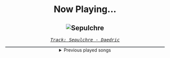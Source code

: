 <div align="center"> 
<h1>Now Playing...</h1>

![Sepulchre](https://i.scdn.co/image/ab67616d00001e02dd65f4a17d7bd966b762ce19)
--
_<samp><a href="https://open.spotify.com/track/0o3UrWoRBAUi3su7ReCDQ2">Track: Sepulchre - Daedric</a></samp>_

<div style="border: 1px #4B5054 solid"></div>
<details>
  <summary>
    Previous played songs
  </summary>
  <table>
    <thead>
      <tr>
        <th>
          Artist
        </th>
        <th>
          Song
        </th>
        <th>
          Link
        </th>
      </tr>
    </thead>
    <tbody>
      <tr><td>Daedric</td><td>Sepulchre</td><td><a href="https://open.spotify.com/track/0o3UrWoRBAUi3su7ReCDQ2">https://open.spotify.com/track/0o3UrWoRBAUi3su7ReCDQ2</a></td></tr><tr><td>The Algorithm</td><td>Latent Noise</td><td><a href="https://open.spotify.com/track/2jGtqrVOunHAyYp86VQoty">https://open.spotify.com/track/2jGtqrVOunHAyYp86VQoty</a></td></tr><tr><td>Project Vela</td><td>I'm Sorry</td><td><a href="https://open.spotify.com/track/4NY69KeUSDm03fJJuRNbkv">https://open.spotify.com/track/4NY69KeUSDm03fJJuRNbkv</a></td></tr><tr><td>The Algorithm</td><td>Protocols</td><td><a href="https://open.spotify.com/track/6jh2n5f9maoVsuGa8bl7h1">https://open.spotify.com/track/6jh2n5f9maoVsuGa8bl7h1</a></td></tr><tr><td>NÖCTÆ</td><td>Everything You Know - Instrumental</td><td><a href="https://open.spotify.com/track/0zjN4UjD5OSyGFzUUzsV0S">https://open.spotify.com/track/0zjN4UjD5OSyGFzUUzsV0S</a></td></tr><tr><td>The Algorithm</td><td>Decompilation</td><td><a href="https://open.spotify.com/track/7CrAk5H7nWgwXzVrkwyWHh">https://open.spotify.com/track/7CrAk5H7nWgwXzVrkwyWHh</a></td></tr><tr><td>Circle of Dust</td><td>Telltale Crime - The Forgotten Remix</td><td><a href="https://open.spotify.com/track/5xc2U8GhJTh6BW8thh4b8q">https://open.spotify.com/track/5xc2U8GhJTh6BW8thh4b8q</a></td></tr><tr><td>Celldweller</td><td>Shapeshifter - Klayton Remix</td><td><a href="https://open.spotify.com/track/4WXX4AsiwXArRm7V0Ut1Bo">https://open.spotify.com/track/4WXX4AsiwXArRm7V0Ut1Bo</a></td></tr><tr><td>Blue Stahli</td><td>Smackdown</td><td><a href="https://open.spotify.com/track/48YtR9776cTjPi2sRO4pPQ">https://open.spotify.com/track/48YtR9776cTjPi2sRO4pPQ</a></td></tr><tr><td>Void Chapter</td><td>Lucid Nightmare</td><td><a href="https://open.spotify.com/track/4Ty7xzLVx4WpdwgV4ARHoN">https://open.spotify.com/track/4Ty7xzLVx4WpdwgV4ARHoN</a></td></tr><tr><td>STARSET</td><td>My Demons</td><td><a href="https://open.spotify.com/track/3Xfg7AegXaDLoD5GOUMf2e">https://open.spotify.com/track/3Xfg7AegXaDLoD5GOUMf2e</a></td></tr><tr><td>Blue Stahli</td><td>Scrape</td><td><a href="https://open.spotify.com/track/2pE6GFRvohkzKMjx6c3MYU">https://open.spotify.com/track/2pE6GFRvohkzKMjx6c3MYU</a></td></tr><tr><td>Blue Stahli</td><td>Reload</td><td><a href="https://open.spotify.com/track/62UOEDp7yxqpGE53PFQLX1">https://open.spotify.com/track/62UOEDp7yxqpGE53PFQLX1</a></td></tr><tr><td>Fury Weekend</td><td>Dangerous (feat. PRIZM)</td><td><a href="https://open.spotify.com/track/5yA7lbHGaER16zBVxyD5ET">https://open.spotify.com/track/5yA7lbHGaER16zBVxyD5ET</a></td></tr><tr><td>Blue Stahli</td><td>Lightspeed Combat</td><td><a href="https://open.spotify.com/track/6Vb0Kld5weHyzsW0QDAzWy">https://open.spotify.com/track/6Vb0Kld5weHyzsW0QDAzWy</a></td></tr><tr><td>STARSET</td><td>Carnivore</td><td><a href="https://open.spotify.com/track/4j41Du0uMXJrfEY7Xe9CDO">https://open.spotify.com/track/4j41Du0uMXJrfEY7Xe9CDO</a></td></tr><tr><td>Daedric</td><td>Only</td><td><a href="https://open.spotify.com/track/5N6h0dmnyZrrTf4sn6khPQ">https://open.spotify.com/track/5N6h0dmnyZrrTf4sn6khPQ</a></td></tr><tr><td>Celldweller</td><td>Pursuit of the Hunted</td><td><a href="https://open.spotify.com/track/1anPnB9s8QhdZDv3C330uD">https://open.spotify.com/track/1anPnB9s8QhdZDv3C330uD</a></td></tr><tr><td>Our Waking Hour</td><td>Sanity</td><td><a href="https://open.spotify.com/track/5UxQz4GXceh9cxKlsPbOLh">https://open.spotify.com/track/5UxQz4GXceh9cxKlsPbOLh</a></td></tr><tr><td>Daedric</td><td>Wretched</td><td><a href="https://open.spotify.com/track/16zSjBFHQw4UxekomJbzOn">https://open.spotify.com/track/16zSjBFHQw4UxekomJbzOn</a></td></tr>
    </tbody>
  </table>
</details>

</div>
